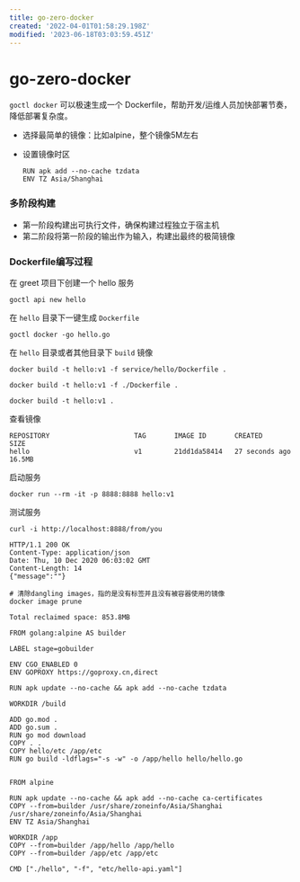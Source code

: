 ```yaml
---
title: go-zero-docker
created: '2022-04-01T01:58:29.198Z'
modified: '2023-06-18T03:03:59.451Z'
---
```


# go-zero-docker

`goctl docker` 可以极速生成一个 Dockerfile，帮助开发/运维人员加快部署节奏，降低部署复杂度。

- 选择最简单的镜像：比如alpine，整个镜像5M左右

- 设置镜像时区

  ```shell
  RUN apk add --no-cache tzdata
  ENV TZ Asia/Shanghai
  ```

  

### 多阶段构建

- 第一阶段构建出可执行文件，确保构建过程独立于宿主机
- 第二阶段将第一阶段的输出作为输入，构建出最终的极简镜像



### Dockerfile编写过程

在 greet 项目下创建一个 hello 服务

```shell
goctl api new hello
```

在 `hello` 目录下一键生成 `Dockerfile`

```shell
goctl docker -go hello.go
```

在 `hello` 目录或者其他目录下 `build` 镜像

```shell
docker build -t hello:v1 -f service/hello/Dockerfile .

docker build -t hello:v1 -f ./Dockerfile .

docker build -t hello:v1 .
```

查看镜像

```shell
REPOSITORY                     TAG       IMAGE ID       CREATED              SIZE
hello                          v1        21dd1da58414   27 seconds ago       16.5MB

```

启动服务

```shell
docker run --rm -it -p 8888:8888 hello:v1
```

测试服务

```shell
curl -i http://localhost:8888/from/you

HTTP/1.1 200 OK
Content-Type: application/json
Date: Thu, 10 Dec 2020 06:03:02 GMT
Content-Length: 14
{"message":""}
```



```shell
# 清除dangling images，指的是没有标签并且没有被容器使用的镜像
docker image prune

Total reclaimed space: 853.8MB
```



```shell
FROM golang:alpine AS builder

LABEL stage=gobuilder

ENV CGO_ENABLED 0
ENV GOPROXY https://goproxy.cn,direct

RUN apk update --no-cache && apk add --no-cache tzdata

WORKDIR /build

ADD go.mod .
ADD go.sum .
RUN go mod download
COPY . .
COPY hello/etc /app/etc
RUN go build -ldflags="-s -w" -o /app/hello hello/hello.go


FROM alpine

RUN apk update --no-cache && apk add --no-cache ca-certificates
COPY --from=builder /usr/share/zoneinfo/Asia/Shanghai /usr/share/zoneinfo/Asia/Shanghai
ENV TZ Asia/Shanghai

WORKDIR /app
COPY --from=builder /app/hello /app/hello
COPY --from=builder /app/etc /app/etc

CMD ["./hello", "-f", "etc/hello-api.yaml"]

```



